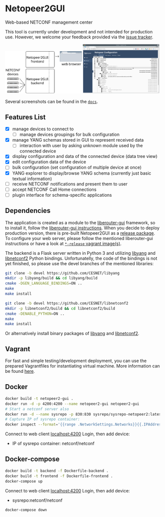 # Netopeer2GUI

Web-based NETCONF management center

This tool is currently under development and not intended for production use.
However, we welcome your feedback provided via the [issue tracker](https://github.com/CESNET/Netopeer2GUI/issues).

<img src="./schema.svg" width="50%"/><img src="./docs/screenshots/configuration.png" width="50%"/>

Several screenshots can be found in the [`docs`](./docs/).

## Features List

- [x] manage devices to connect to
  - [ ] manage devices groupings for bulk configuration
- [x] manage YANG schemas stored in GUI to represent received data
  - [ ] interaction with user by asking unknown module used by the connected device
- [x] display configuration and data of the connected device (data tree view)
- [x] edit configuration data of the device
- [ ] bulk configuration (set configuration of multiple device at once)
- [x] YANG explorer to display/browse YANG schema (currently just basic textual information)
- [ ] receive NETCONF notifications and present them to user
- [ ] accept NETCONF Call Home connections
- [ ] plugin interface for schema-specific applications

## Dependencies

The application is created as a module to the [liberouter-gui](https://github.com/CESNET/liberouter-gui)
framework, so to install it, follow the [liberouter-gui instructions](https://github.com/CESNET/liberouter-gui/wiki/Deploying-LiberouterGUI). When you decide to deploy production version, there is pre-built Netopeer2GUI as a [release package](https://github.com/CESNET/Netopeer2GUI/releases). To configure your web server, please follow the mentioned liberouter-gui instructions or have a look at [`*-release` vagrant image(s)](./vagrant/).

The backend is a Flask server written in Python 3 and utilizing [libyang](https://github.com/CESNET/libyang)
and [libnetconf2](https://github.com/CESNET/libnetconf2) Python bindings.
Unfortunatelly, the code of the bindings is not yet finished, so please use
the devel branches of the mentioned libraries:

```bash
git clone -b devel https://github.com/CESNET/libyang
mkdir -p libyang/build && cd libyang/build
cmake -DGEN_LANGUAGE_BINDINGS=ON ..
make
make install
```

```bash
git clone -b devel https://github.com/CESNET/libnetconf2
mkdir -p libnetconf2/build && cd libnetconf2/build
cmake -DENABLE_PYTHON=ON ..
make
make install
```

Or alternatively install binary packages of [libyang](https://software.opensuse.org//download.html?project=home%3Aliberouter&package=libyang-experimental) and [libnetconf2](https://software.opensuse.org//download.html?project=home%3Aliberouter&package=libnetconf2-experimental).

## Vagrant

For fast and simple testing/development deployment, you can use the prepared
Vagrantfiles for instantiating virtual machine. More information can be found
[here](./vagrant/).

## Docker

```bash
docker build -t netopeer2-gui .
docker run -d -p 4200:4200 --name netopeer2-gui netopeer2-gui
# Start a netconf server also
docker run -d --name sysrepo -p 830:830 sysrepo/sysrepo-netopeer2:latest
# Capture IP of sysrepo container:
docker inspect --format='{{range .NetworkSettings.Networks}}{{.IPAddress}}{{end}}' sysrepo
```

Connect to web client [localhost:4200](localhost:4200)
Login, then add device:
  - IP of sysrepo container: netconf/netconf

## Docker-compose

```bash
docker build -t backend -f Dockerfile-backend .
docker build -t frontend -f Dockerfile-frontend .
docker-compose up
```

Connect to web client [localhost:4200](localhost:4200)
Login, then add device:
  - sysrepo:netconf/netconf

```bash
docker-compose down
```
